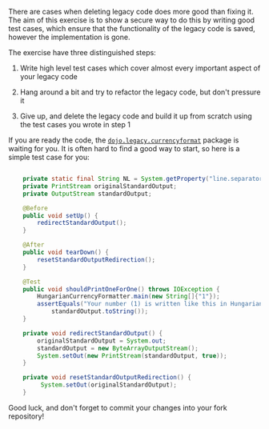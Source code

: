There are cases when deleting legacy code does more good than fixing it. The aim of this exercise is to show a secure way to do this by writing good test cases, which ensure that the functionality of the legacy code is saved, however the implementation is gone.

The exercise have three distinguished steps:

1. Write high level test cases which cover almost every important aspect of your legacy code

2. Hang around a bit and try to refactor the legacy code, but don't pressure it

3. Give up, and delete the legacy code and build it up from scratch using the test cases you wrote in step 1


If you are ready the code, the [`dojo.legacy.currencyformat`](https://github.com/ZsoltFabok/dojo.exercises/tree/master/src/main/java/dojo/legacy/currencyformat) package is waiting for you. It is often hard to find a good way to start, so here is a simple test case for you:

```java

    private static final String NL = System.getProperty("line.separator");
    private PrintStream originalStandardOutput;
    private OutputStream standardOutput;

    @Before
    public void setUp() {
        redirectStandardOutput();
    }

    @After
    public void tearDown() {
        resetStandardOutputRedirection();
    }

    @Test
    public void shouldPrintOneForOne() throws IOException {
        HungarianCurrencyFormatter.main(new String[]{"1"});
        assertEquals("Your number (1) is written like this in Hungarian: \"1\"" + NL,
            standardOutput.toString());
    }

    private void redirectStandardOutput() {
        originalStandardOutput = System.out;
        standardOutput = new ByteArrayOutputStream();
        System.setOut(new PrintStream(standardOutput, true));
    }

    private void resetStandardOutputRedirection() {
         System.setOut(originalStandardOutput);
    }
```

Good luck, and don't forget to commit your changes into your fork repository!